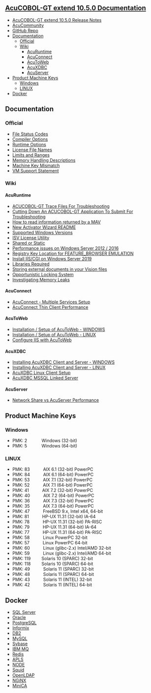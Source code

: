 ## [AcuCOBOL-GT extend 10.5.0 Documentation](https://www.microfocus.com/documentation/extend-acucobol/1050/extend-interoperability-suite/index.html)

- [AcuCOBOL-GT extend 10.5.0 Release Notes](https://www.microfocus.com/documentation/extend-acucobol/1050/extend_release_notes/index.html)
- [AcuCommunity](https://community.microfocus.com/cobol/acucobol/)
- [GitHub Repo](https://github.com/UNiXMIT/UNiXextend)
- [Documentation](#documentation)
  - [Official](#official)
  - [Wiki](#wiki)
    - [AcuRuntime](#acuruntime)
    - [AcuConnect](#acuconnect)
    - [AcuToWeb](#acutoweb)
    - [AcuXDBC](#acuxdbc) 
    - [AcuServer](#acuserver)
- [Product Machine Keys](#product-machine-keys)
  - [Windows](#windows)
  - [LINUX](#linux) 
- [Docker](#docker)

## Documentation
### Official
- [File Status Codes](https://www.microfocus.com/documentation/extend-acucobol/1050/extend-interoperability-suite/GUID-1C271F93-56FD-4CA7-8C6C-0826B061C5C1.html)
- [Compiler Options](https://www.microfocus.com/documentation/extend-acucobol/1050/extend-interoperability-suite/BKUSUSCOMPUS2.2.html)
- [Runtime Options](https://www.microfocus.com/documentation/extend-acucobol/1050/extend-interoperability-suite/BKUSUSCOMPS031.html)
- [License File Names](https://www.microfocus.com/documentation/extend-acucobol/1050/extend-interoperability-suite/BKGCGCSTRTS005.html)
- [Limits and Ranges](https://www.microfocus.com/documentation/extend-acucobol/1050/extend-interoperability-suite/BKPPPPSPECS002.html)
- [Memory Handling Descriptions](https://www.microfocus.com/documentation/extend-acucobol/1050/extend-interoperability-suite/BKUSUSPROGS044.html)
- [Machine Key Mismatch](https://www.microfocus.com/documentation/extend-acucobol/1050/extend-interoperability-suite/BKGCGCTRBLS002.html)
- [VM Support Statement](https://portal.microfocus.com/s/article/KM000010632)

### Wiki
#### AcuRuntime  
- [ACUCOBOL-GT Trace Files For Troubleshooting](https://portal.microfocus.com/s/article/KM000005044)
- [Cutting Down An ACUCOBOL-GT Application To Submit For Troubleshooting](https://portal.microfocus.com/s/article/KM000007773)
- [How to read information returned by a MAV](https://portal.microfocus.com/s/article/KM000012023)
- [New Activator Wizard README](https://portal.microfocus.com/s/article/KM000004829)
- [Supported Windows Versions](docs/windowsVersions.md)
- [ISV License Utility](docs/ISVLicenseUtility.md)
- [Shared or Static](https://portal.microfocus.com/s/article/KM000007682)
- [Performance issues on Windows Server 2012 / 2016](docs/EnableFairShare)
- [Registry Key Location for FEATURE_BROWSER EMULATION](docs/FEATURE_BROWSER_EMULATION.md)
- [Install IIS/CGI on Windows Server 2019](https://portal.microfocus.com/s/article/KM000006780)
- [Libraries Required](docs/LibrariesRequired.md)
- [Storing external documents in your Vision files](docs/Vision-Document-Storage.md)
- [Opportunistic Locking System](https://portal.microfocus.com/s/article/KM000006730)
- [Investigating Memory Leaks](docs/MemoryTracking.md)
#### AcuConnect
- [AcuConnect - Multiple Services Setup](docs/AcuConnect-Multiple-Setup.md)
- [AcuConnect Thin Client Performance](https://portal.microfocus.com/s/article/KM000007770)
#### AcuToWeb
- [Installation / Setup of AcuToWeb - WINDOWS](docs/AcuToWeb-WINDOWS.md)
- [Installation / Setup of AcuToWeb - LINUX](docs/AcuToWeb-LINUX.md)
- [Configure IIS with AcuToWeb](https://portal.microfocus.com/s/article/KM000011382)
#### AcuXDBC
- [Installing AcuXDBC Client and Server - WINDOWS](https://portal.microfocus.com/s/article/KM000008028)
- [Installing AcuXDBC Client and Server - LINUX](https://portal.microfocus.com/s/article/KM000008030)
- [AcuXDBC Linux Client Setup](docs/AcuXDBC-LINUXClient.md)
- [AcuXDBC MSSQL Linked Server](docs/AcuXDBC-MSSQL-Linked-Server.md)
#### AcuServer
- [Network Share vs AcuServer Performance](https://portal.microfocus.com/s/article/KM000002013)

## Product Machine Keys
### Windows
- PMK: 2&nbsp;&nbsp;&nbsp;&nbsp;&nbsp;&nbsp;&nbsp;&nbsp;&nbsp;&nbsp;&nbsp;&nbsp;Windows (32-bit)   
- PMK: 5&nbsp;&nbsp;&nbsp;&nbsp;&nbsp;&nbsp;&nbsp;&nbsp;&nbsp;&nbsp;&nbsp;&nbsp;Windows (64-bit)  

### LINUX
- PMK: 83&nbsp;&nbsp;&nbsp;&nbsp;&nbsp;&nbsp;&nbsp;&nbsp;&nbsp;&nbsp;&nbsp;AIX 6.1 (32-bit) PowerPC  
- PMK: 84&nbsp;&nbsp;&nbsp;&nbsp;&nbsp;&nbsp;&nbsp;&nbsp;&nbsp;&nbsp;&nbsp;AIX 6.1 (64-bit) PowerPC  
- PMK: 53&nbsp;&nbsp;&nbsp;&nbsp;&nbsp;&nbsp;&nbsp;&nbsp;&nbsp;&nbsp;&nbsp;AIX 7.1 (32-bit) PowerPC  
- PMK: 52&nbsp;&nbsp;&nbsp;&nbsp;&nbsp;&nbsp;&nbsp;&nbsp;&nbsp;&nbsp;&nbsp;AIX 7.1 (64-bit) PowerPC  
- PMK: 41&nbsp;&nbsp;&nbsp;&nbsp;&nbsp;&nbsp;&nbsp;&nbsp;&nbsp;&nbsp;&nbsp;AIX 7.2 (32-bit) PowerPC  
- PMK: 40&nbsp;&nbsp;&nbsp;&nbsp;&nbsp;&nbsp;&nbsp;&nbsp;&nbsp;&nbsp;&nbsp;AIX 7.2 (64-bit) PowerPC  
- PMK: 36&nbsp;&nbsp;&nbsp;&nbsp;&nbsp;&nbsp;&nbsp;&nbsp;&nbsp;&nbsp;&nbsp;AIX 7.3 (32-bit) PowerPC  
- PMK: 35&nbsp;&nbsp;&nbsp;&nbsp;&nbsp;&nbsp;&nbsp;&nbsp;&nbsp;&nbsp;&nbsp;AIX 7.3 (64-bit) PowerPC  
- PMK: 47&nbsp;&nbsp;&nbsp;&nbsp;&nbsp;&nbsp;&nbsp;&nbsp;&nbsp;&nbsp;&nbsp;FreeBSD 9.x, Intel x64, 64-bit  
- PMK: 81&nbsp;&nbsp;&nbsp;&nbsp;&nbsp;&nbsp;&nbsp;&nbsp;&nbsp;&nbsp;&nbsp;HP-UX 11.31 (32-bit) IA-64  
- PMK: 78&nbsp;&nbsp;&nbsp;&nbsp;&nbsp;&nbsp;&nbsp;&nbsp;&nbsp;&nbsp;&nbsp;HP-UX 11.31 (32-bit) PA-RISC  
- PMK: 79&nbsp;&nbsp;&nbsp;&nbsp;&nbsp;&nbsp;&nbsp;&nbsp;&nbsp;&nbsp;&nbsp;HP-UX 11.31 (64-bit) IA-64  
- PMK: 77&nbsp;&nbsp;&nbsp;&nbsp;&nbsp;&nbsp;&nbsp;&nbsp;&nbsp;&nbsp;&nbsp;HP-UX 11.31 (64-bit) PA-RISC  
- PMK: 58&nbsp;&nbsp;&nbsp;&nbsp;&nbsp;&nbsp;&nbsp;&nbsp;&nbsp;&nbsp;&nbsp;Linux PowerPC 32-bit  
- PMK: 57&nbsp;&nbsp;&nbsp;&nbsp;&nbsp;&nbsp;&nbsp;&nbsp;&nbsp;&nbsp;&nbsp;Linux PowerPC 64-bit  
- PMK: 60&nbsp;&nbsp;&nbsp;&nbsp;&nbsp;&nbsp;&nbsp;&nbsp;&nbsp;&nbsp;&nbsp;Linux (glibc-2.x) Intel/AMD 32-bit  
- PMK: 59&nbsp;&nbsp;&nbsp;&nbsp;&nbsp;&nbsp;&nbsp;&nbsp;&nbsp;&nbsp;&nbsp;Linux (glibc-2.x) Intel/AMD 64-bit  
- PMK: 119&nbsp;&nbsp;&nbsp;&nbsp;&nbsp;&nbsp;&nbsp;&nbsp;&nbsp;Solaris 10 (SPARC) 32-bit  
- PMK: 118&nbsp;&nbsp;&nbsp;&nbsp;&nbsp;&nbsp;&nbsp;&nbsp;&nbsp;Solaris 10 (SPARC) 64-bit  
- PMK: 49&nbsp;&nbsp;&nbsp;&nbsp;&nbsp;&nbsp;&nbsp;&nbsp;&nbsp;&nbsp;&nbsp;Solaris 11 (SPARC) 32-bit  
- PMK: 48&nbsp;&nbsp;&nbsp;&nbsp;&nbsp;&nbsp;&nbsp;&nbsp;&nbsp;&nbsp;&nbsp;Solaris 11 (SPARC) 64-bit 
- PMK: 43&nbsp;&nbsp;&nbsp;&nbsp;&nbsp;&nbsp;&nbsp;&nbsp;&nbsp;&nbsp;&nbsp;Solaris 11 (INTEL) 32-bit  
- PMK: 42&nbsp;&nbsp;&nbsp;&nbsp;&nbsp;&nbsp;&nbsp;&nbsp;&nbsp;&nbsp;&nbsp;Solaris 11 (INTEL) 64-bit  

## Docker
- [SQL Server](docker/mssql.txt)
- [Oracle](docker/oracle.txt)
- [PostgreSQL](docker/postgres.txt)
- [Informix](docker/informix.txt)
- [DB2](docker/db2.txt)
- [MySQL](docker/mysql.txt)
- [Sybase](docker/sybase.txt)
- [IBM MQ](docker/mq.txt)
- [Redis](docker/redis.txt)
- [APLS](docker/apls.txt)
- [NODE](docker/node.txt)
- [Squid](docker/squid.txt)
- [OpenLDAP](docker/openldap.txt)
- [NGiNX](docker/nginx.md)
- [MiniCA](docker/minica.md)